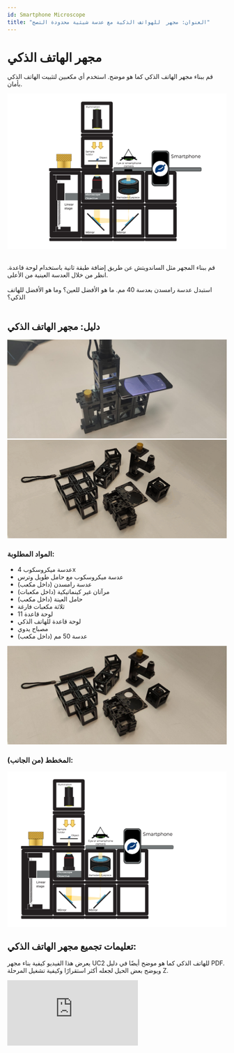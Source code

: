 ```yaml
---
id: Smartphone Microscope
title: "العنوان: مجهر  للهواتف الذكية مع عدسة شيئية محدودة التصح"
---
```


# مجهر الهاتف الذكي

قم ببناء مجهر الهاتف الذكي كما هو موضح. استخدم أي مكعبين لتثبيت الهاتف الذكي بأمان.

![](../IMAGES/MINIBOXNEW/46.png)

<div class="alert info">
</div><br/>

<div class="alert-success">
قم ببناء المجهر مثل الساندويتش عن طريق إضافة طبقة ثانية باستخدام لوحة قاعدة. انظر من خلال العدسة العينية من الأعلى.
</div><br/>

<div class="alert info">
استبدل عدسة رامسدن بعدسة 40 مم. ما هو الأفضل للعين؟ وما هو الأفضل للهاتف الذكي؟
</div><br/>

## دليل: مجهر الهاتف الذكي

![](../IMAGES/MINIBOXTUTORIAL/image1.png)  
![](../IMAGES/MINIBOXTUTORIAL/image28.gif)

### المواد المطلوبة:

- عدسة ميكروسكوب 4x  
- عدسة ميكروسكوب مع حامل طويل وترس  
- عدسة رامسدن (داخل مكعب)  
- مرآتان غير كينماتيكية (داخل مكعبات)  
- حامل العينة (داخل مكعب)  
- ثلاثة مكعبات فارغة  
- 11 لوحة قاعدة  
- لوحة قاعدة للهاتف الذكي  
- مصباح يدوي  
- عدسة 50 مم (داخل مكعب)

![](../IMAGES/MINIBOXTUTORIAL/image38.jpg)

### المخطط (من الجانب):

![](../IMAGES/MINIBOXTUTORIAL/image98.png)

## تعليمات تجميع مجهر الهاتف الذكي:

يعرض هذا الفيديو كيفية بناء مجهر UC2 للهاتف الذكي كما هو موضح أيضًا في دليل PDF. ويوضح بعض الحيل لجعله أكثر استقرارًا وكيفية تشغيل المرحلة Z.

<div style={{position: 'relative', paddingBottom: '56.25%', height: 0, overflow: 'hidden'}}>
  <iframe 
    style={{position: 'absolute', top: 0, left: 0, width: '100%', height: '100%'}}
    src="https://www.youtube.com/embed/q3-XW8Bfuww" 
    title="YouTube video player" 
    frameBorder="0" 
    allow="accelerometer; autoplay; clipboard-write; encrypted-media; gyroscope; picture-in-picture" 
    allowFullScreen
  />
</div>

**الخطوة 1: بناء خط مكون من أربع لوحات قاعدة**

![](../IMAGES/MINIBOXTUTORIAL/image49.jpg)

**الخطوة 2: تجميع المكونات**

ضع حامل العدسة الميكروسكوبية في أحد الطرفين، تليه المرآتان متقابلتان، ومكعب فارغ في الطرف الآخر. ثبّت هذه العناصر باستخدام لوحات القاعدة.

![](../IMAGES/MINIBOXTUTORIAL/image103.jpg)

**الخطوة 3: ضبط العدسة**

قم ببناء مكعب يحتوي على العدسة الميكروسكوبية في الداخل. إذا لزم الأمر، اضبط ارتفاع العدسة باستخدام الترس.

![](../IMAGES/MINIBOXTUTORIAL/image68.jpg)  
![](../IMAGES/MINIBOXTUTORIAL/image100.jpg)  
![](../IMAGES/MINIBOXTUTORIAL/image34.jpg)

**الخطوة 4: وضع العدسة العينية**

ضع العدسة العينية بجانب العدسة الميكروسكوبية ومكعبًا فارغًا بجانبها. تأكد من التوجيه الصحيح للعدسة العينية.

![](../IMAGES/MINIBOXTUTORIAL/image90.png)

**الخطوة 5: محاذاة قاعدة الهاتف الذكي**

ضع قاعدة الهاتف الذكي بحيث يتطابق الثقب مع العدسة العينية. ملاحظة: يمكنك تعديل اتجاه قاعدة الهاتف حسب حجم هاتفك.

![](../IMAGES/MINIBOXTUTORIAL/image95.png)

**الخطوة 6: إعداد حامل العينة**

ضع مكعب حامل العينة فوق العدسة الميكروسكوبية. راعِ المسافة بينهما. يمكنك ضبط المسافة التقريبية بتحريك الحامل داخل المكعب، والمسافة الدقيقة باستخدام الترس.

![](../IMAGES/MINIBOXTUTORIAL/image46.jpg)

**الخطوة 7: إضافة العدسة المجمعة والمصباح**

ضع مكعب العدسة المجمعة فوق مكعب حامل العينة، ثم ضع المصباح اليدوي في الأعلى. ضع الهاتف الذكي بحيث يتطابق مع العدسة العينية.

![](../IMAGES/MINIBOXTUTORIAL/image1.png)

**الخطوة 8: ضبط الوضوح**

حاول تحريك الهاتف الذكي حتى يظهر كامل دائرة العدسة العينية مضاءً. ثم قم بتدوير الترس للتركيز والحصول على صورة واضحة للعينة.

![](../IMAGES/MINIBOXTUTORIAL/image83.gif)

## أفضل مع الهاتف الذكي أم العين؟

كاميرا الهاتف الذكي تحتوي على عدسة ذات بُعد بؤري قصير جدًا لأنها يجب أن تكون صغيرة لتناسب سماكة الهاتف. تنشئ العدسة صورة على حساس الكاميرا بخصائص مشابهة لما تراه العين البشرية.

العين قادرة على رؤية الأشياء من بعيد وقريب، وهذه الخاصية تُعرف باسم "التكيّف البصري".

![](../IMAGES/MINIBOXNEW/47.png)

كاميرا الهاتف الذكي تستطيع فعل ذلك أيضًا، لكن يُطلق عليها "التركيز التلقائي". وهي القدرة على تصوير الأجسام بوضوح على مسافات مختلفة على الحساس.

![](../IMAGES/MINIBOXNEW/48.png)

الصورة القادمة من العدسة العينية تكون بأشعة متوازية، وكأنها قادمة من اللانهاية. لقد قمت بالمراقبة بعين مرتاحة (وكأنك تنظر إلى البعيد) أو بكاميرا مضبوطة على اللانهاية.

<div class="alert info">
</div><br/>

## نتائج الحساب

![](../IMAGES/MINIBOX/UC2_minibox_55.png)
